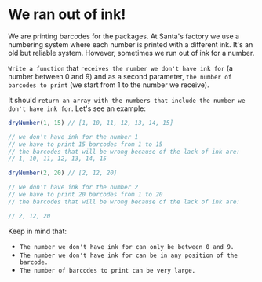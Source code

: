 # We ran out of ink!

We are printing barcodes for the packages. At Santa's factory we use a numbering system where each number is printed with a different ink. It's an old but reliable system. However, sometimes we run out of ink for a number.

`Write a function` that `receives the number we don't have ink for` (a number between 0 and 9) and as a second parameter, `the number of barcodes to print` (we start from 1 to the number we receive).

It should `return an array with the numbers that include the number we don't have ink for`. Let's see an example:

```javascript
dryNumber(1, 15) // [1, 10, 11, 12, 13, 14, 15]

// we don't have ink for the number 1
// we have to print 15 barcodes from 1 to 15
// the barcodes that will be wrong because of the lack of ink are:
// 1, 10, 11, 12, 13, 14, 15

dryNumber(2, 20) // [2, 12, 20]

// we don't have ink for the number 2
// we have to print 20 barcodes from 1 to 20
// the barcodes that will be wrong because of the lack of ink are:

// 2, 12, 20
```
Keep in mind that:

- `The number we don't have ink for can only be between 0 and 9.`
- `The number we don't have ink for can be in any position of the barcode.`
- `The number of barcodes to print can be very large.`
